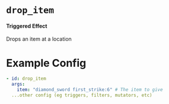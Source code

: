 # `drop_item`
#### Triggered Effect

Drops an item at a location

# Example Config
```yaml
- id: drop_item
  args:
    item: "diamond_sword first_strike:6" # The item to give
  ...other config (eg triggers, filters, mutators, etc)
```
